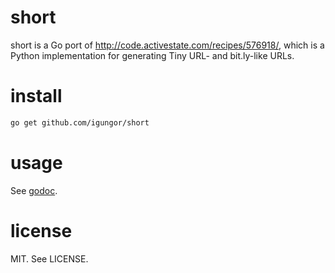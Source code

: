 # short

short is a Go port of http://code.activestate.com/recipes/576918/, which is a
Python implementation for generating Tiny URL- and bit.ly-like URLs.

# install

```sh
go get github.com/igungor/short
```

# usage

See [godoc](http://godoc.org/github.com/igungor/short).

# license

MIT. See LICENSE.
